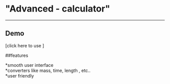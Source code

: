 <h1>"Advanced - calculator"</h1>

---

<h2>Demo</h2>
[click here to use  <a href="https://chetu002coder.github.io/Advanced-calculator-/"></a>]

##features

*smooth user interface <br>
*converters like mass, time, length , etc..<br>
*user friendly


